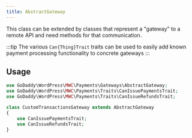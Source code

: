 ```yaml
---
title: AbstractGateway
---
```


This class can be extended by classes that represent a "gateway" to a remote API and need methods for that communication.

:::tip
The various `Can{Thing}Trait` traits can be used to easily add known payment processing functionality to concrete gateways
:::

## Usage
```php
use GoDaddy\WordPress\MWC\Payments\Gateways\AbstractGateway;
use GoDaddy\WordPress\MWC\Payments\Traits\CanIssuePaymentsTrait;
use GoDaddy\WordPress\MWC\Payments\Traits\CanIssueRefundsTrait;

class CustomTransactionsGateway extends AbstractGateway
{
    use CanIssuePaymentsTrait;
    use CanIssueRefundsTrait;
}
```